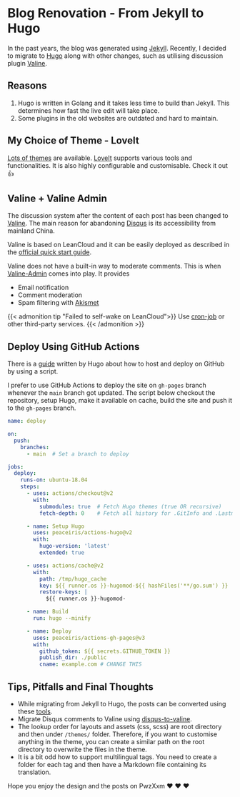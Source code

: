 # Blog Renovation - From Jekyll to Hugo


In the past years, the blog was generated using [Jekyll](https://jekyllrb.com/).
Recently, I decided to migrate to [Hugo](https://gohugo.io/) along with other changes, such as utilising discussion plugin [Valine](https://valine.js.org/). 

<!--more--> 

## Reasons
1. Hugo is written in Golang and it takes less time to build than Jekyll. This determines how fast the live edit will take place.
1. Some plugins in the old websites are outdated and hard to maintain.

## My Choice of Theme - LoveIt
[Lots of themes](https://themes.gohugo.io/) are available.
[LoveIt](https://themes.gohugo.io/loveit/) supports various tools and functionalities.
It is also highly configurable and customisable.
Check it out :+1:

## Valine + Valine Admin
The discussion system after the content of each post has been changed to [Valine](https://valine.js.org/).
The main reason for abandoning [Disqus](https://disqus.com/) is its accessibility from mainland China.

Valine is based on LeanCloud and it can be easily deployed as described in the [official quick start guide](https://valine.js.org/en/quickstart.html).

Valine does not have a built-in way to moderate comments.
This is when [Valine-Admin](https://github.com/DesertsP/Valine-Admin) comes into play.
It provides

- Email notification
- Comment moderation
- Spam filtering with [Akismet](https://akismet.com/)


{{< admonition tip "Failed to self-wake on LeanCloud">}}
Use [cron-job](https://cron-job.org/en/) or other third-party services.
{{< /admonition >}}

## Deploy Using GitHub Actions
There is a [guide](https://gohugo.io/hosting-and-deployment/hosting-on-github/) written by Hugo about how to host and deploy on GitHub by using a script.

I prefer to use GitHub Actions to deploy the site on `gh-pages` branch whenever the `main` branch got updated. The script below checkout the repository, setup Hugo, make it available on cache, build the site and push it to the `gh-pages` branch.

```yaml
name: deploy

on:
  push:
    branches:
      - main  # Set a branch to deploy

jobs:
  deploy:
    runs-on: ubuntu-18.04
    steps:
      - uses: actions/checkout@v2
        with:
          submodules: true  # Fetch Hugo themes (true OR recursive)
          fetch-depth: 0    # Fetch all history for .GitInfo and .Lastmod

      - name: Setup Hugo
        uses: peaceiris/actions-hugo@v2
        with:
          hugo-version: 'latest'
          extended: true

      - uses: actions/cache@v2
        with:
          path: /tmp/hugo_cache
          key: ${{ runner.os }}-hugomod-${{ hashFiles('**/go.sum') }}
          restore-keys: |
            ${{ runner.os }}-hugomod-

      - name: Build
        run: hugo --minify

      - name: Deploy
        uses: peaceiris/actions-gh-pages@v3
        with:
          github_token: ${{ secrets.GITHUB_TOKEN }}
          publish_dir: ./public
          cname: example.com # CHANGE THIS
```

## Tips, Pitfalls and Final Thoughts

* While migrating from Jekyll to Hugo, the posts can be converted using these [tools](https://gohugo.io/tools/migrations/).
* Migrate Disqus comments to Valine using [disqus-to-valine](https://taosky.github.io/disqus-to-valine/).
* The lookup order for layouts and assets (css, scss) are root directory and then under `/themes/` folder. Therefore, if you want to customise anything in the theme, you can create a similar path on the root directory to overwrite the files in the theme.
* It is a bit odd how to support multilingual tags. You need to create a folder for each tag and then have a Markdown file containing its translation.

Hope you enjoy the design and the posts on PwzXxm :heart: :heart: :heart:

